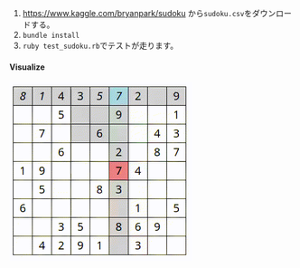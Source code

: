 1. https://www.kaggle.com/bryanpark/sudoku から`sudoku.csv`をダウンロードする。
2. `bundle install`
3. `ruby test_sudoku.rb`でテストが走ります。

#### Visualize

![visualize](docs/anime.gif)